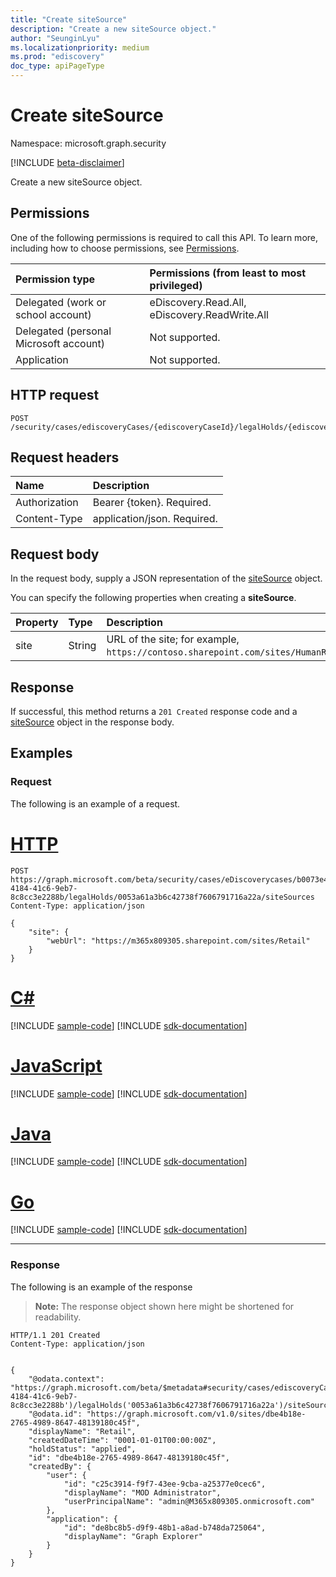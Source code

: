 ```yaml
---
title: "Create siteSource"
description: "Create a new siteSource object."
author: "SeunginLyu"
ms.localizationpriority: medium
ms.prod: "ediscovery"
doc_type: apiPageType
---
```


# Create siteSource
Namespace: microsoft.graph.security

[!INCLUDE [beta-disclaimer](../../includes/beta-disclaimer.md)]

Create a new siteSource object.

## Permissions
One of the following permissions is required to call this API. To learn more, including how to choose permissions, see [Permissions](/graph/permissions-reference).

|Permission type|Permissions (from least to most privileged)|
|:---|:---|
|Delegated (work or school account)|eDiscovery.Read.All, eDiscovery.ReadWrite.All|
|Delegated (personal Microsoft account)|Not supported.|
|Application|Not supported.|

## HTTP request

<!-- {
  "blockType": "ignored"
}
-->
``` http
POST /security/cases/ediscoveryCases/{ediscoveryCaseId}/legalHolds/{ediscoveryHoldPolicyId}/siteSources
```

## Request headers
|Name|Description|
|:---|:---|
|Authorization|Bearer {token}. Required.|
|Content-Type|application/json. Required.|

## Request body
In the request body, supply a JSON representation of the [siteSource](../resources/security-sitesource.md) object.

You can specify the following properties when creating a **siteSource**.

|Property|Type|Description|
|:---|:---|:---|
|site|String|URL of the site; for example, `https://contoso.sharepoint.com/sites/HumanResources`.|

## Response

If successful, this method returns a `201 Created` response code and a [siteSource](../resources/security-sitesource.md) object in the response body.

## Examples

### Request
The following is an example of a request.

# [HTTP](#tab/http)
<!-- {
  "blockType": "request",
  "name": "create_sitesource_from_"
}
-->
``` http
POST https://graph.microsoft.com/beta/security/cases/eDiscoverycases/b0073e4e-4184-41c6-9eb7-8c8cc3e2288b/legalHolds/0053a61a3b6c42738f7606791716a22a/siteSources
Content-Type: application/json

{
    "site": {
        "webUrl": "https://m365x809305.sharepoint.com/sites/Retail"
    }
}
```
# [C#](#tab/csharp)
[!INCLUDE [sample-code](../includes/snippets/csharp/create-sitesource-from--csharp-snippets.md)]
[!INCLUDE [sdk-documentation](../includes/snippets/snippets-sdk-documentation-link.md)]

# [JavaScript](#tab/javascript)
[!INCLUDE [sample-code](../includes/snippets/javascript/create-sitesource-from--javascript-snippets.md)]
[!INCLUDE [sdk-documentation](../includes/snippets/snippets-sdk-documentation-link.md)]

# [Java](#tab/java)
[!INCLUDE [sample-code](../includes/snippets/java/create-sitesource-from--java-snippets.md)]
[!INCLUDE [sdk-documentation](../includes/snippets/snippets-sdk-documentation-link.md)]

# [Go](#tab/go)
[!INCLUDE [sample-code](../includes/snippets/go/create-sitesource-from--go-snippets.md)]
[!INCLUDE [sdk-documentation](../includes/snippets/snippets-sdk-documentation-link.md)]

---



### Response
The following is an example of the response
>**Note:** The response object shown here might be shortened for readability.
<!-- {
  "blockType": "response",
  "truncated": true,
  "@odata.type": "microsoft.graph.security.siteSource"
}
-->
``` http
HTTP/1.1 201 Created
Content-Type: application/json


{
    "@odata.context": "https://graph.microsoft.com/beta/$metadata#security/cases/ediscoveryCases('b0073e4e-4184-41c6-9eb7-8c8cc3e2288b')/legalHolds('0053a61a3b6c42738f7606791716a22a')/siteSources/$entity",
    "@odata.id": "https://graph.microsoft.com/v1.0/sites/dbe4b18e-2765-4989-8647-48139180c45f",
    "displayName": "Retail",
    "createdDateTime": "0001-01-01T00:00:00Z",
    "holdStatus": "applied",
    "id": "dbe4b18e-2765-4989-8647-48139180c45f",
    "createdBy": {
        "user": {
            "id": "c25c3914-f9f7-43ee-9cba-a25377e0cec6",
            "displayName": "MOD Administrator",
            "userPrincipalName": "admin@M365x809305.onmicrosoft.com"
        },
        "application": {
            "id": "de8bc8b5-d9f9-48b1-a8ad-b748da725064",
            "displayName": "Graph Explorer"
        }
    }
}
```

